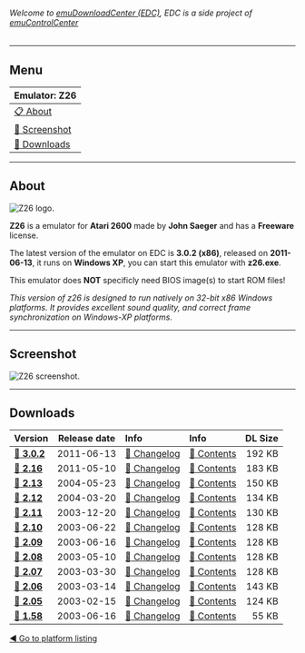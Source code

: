 ###### Welcome to [emuDownloadCenter (EDC)](https://github.com/PhoenixInteractiveNL/emuDownloadCenter/wiki/), EDC is a side project of [emuControlCenter](https://github.com/PhoenixInteractiveNL/emuControlCenter/wiki/)
***
## Menu
| **Emulator: Z26** |
|:---------|
| [:clipboard: About](#about) |
| [:sunrise: Screenshot](#screenshot) |
| [:floppy_disk: Downloads](#downloads) |
***
## About
![](https://github.com/PhoenixInteractiveNL/emuDownloadCenter/wiki/images_emulator/z26_logo_200.jpg "Z26 logo.")

**Z26** is a emulator for **Atari 2600** made by **John Saeger** and has a **Freeware** license.

The latest version of the emulator on EDC is **3.0.2 (x86)**, released on **2011-06-13**, it runs on **Windows XP**, you can start this emulator with **z26.exe**.

This emulator does **NOT** specificly need BIOS image(s) to start ROM files!

_This version of z26 is designed to run natively on 32-bit x86 Windows platforms. It provides excellent sound quality, and correct frame synchronization on Windows-XP platforms._
***
## Screenshot
![](https://raw.githubusercontent.com/PhoenixInteractiveNL/emuDownloadCenter/master/hooks/z26/screen.jpg "Z26 screenshot.")
***
## Downloads
| Version  | Release date  | Info       | Info       | DL Size    |
|:---------|:-------------:|:-----------|:-----------|-----------:|
| [:floppy_disk: **3.0.2**](https://github.com/PhoenixInteractiveNL/edc-repo0001/raw/master/z26/3.0.2.7z) | 2011-06-13 | [:page_facing_up: Changelog](https://github.com/PhoenixInteractiveNL/edc-repo0001/blob/master/z26/3.0.2_changelog.txt) | [:mag_right: Contents](https://github.com/PhoenixInteractiveNL/edc-repo0001/blob/master/z26/3.0.2_contents.txt) | 192 KB |
| [:floppy_disk: **2.16**](https://github.com/PhoenixInteractiveNL/edc-repo0001/raw/master/z26/2.16.7z) | 2011-05-10 | [:page_facing_up: Changelog](https://github.com/PhoenixInteractiveNL/edc-repo0001/blob/master/z26/2.16_changelog.txt) | [:mag_right: Contents](https://github.com/PhoenixInteractiveNL/edc-repo0001/blob/master/z26/2.16_contents.txt) | 183 KB |
| [:floppy_disk: **2.13**](https://github.com/PhoenixInteractiveNL/edc-repo0001/raw/master/z26/2.13.7z) | 2004-05-23 | [:page_facing_up: Changelog](https://github.com/PhoenixInteractiveNL/edc-repo0001/blob/master/z26/2.13_changelog.txt) | [:mag_right: Contents](https://github.com/PhoenixInteractiveNL/edc-repo0001/blob/master/z26/2.13_contents.txt) | 150 KB |
| [:floppy_disk: **2.12**](https://github.com/PhoenixInteractiveNL/edc-repo0001/raw/master/z26/2.12.7z) | 2004-03-20 | [:page_facing_up: Changelog](https://github.com/PhoenixInteractiveNL/edc-repo0001/blob/master/z26/2.12_changelog.txt) | [:mag_right: Contents](https://github.com/PhoenixInteractiveNL/edc-repo0001/blob/master/z26/2.12_contents.txt) | 134 KB |
| [:floppy_disk: **2.11**](https://github.com/PhoenixInteractiveNL/edc-repo0001/raw/master/z26/2.11.7z) | 2003-12-20 | [:page_facing_up: Changelog](https://github.com/PhoenixInteractiveNL/edc-repo0001/blob/master/z26/2.11_changelog.txt) | [:mag_right: Contents](https://github.com/PhoenixInteractiveNL/edc-repo0001/blob/master/z26/2.11_contents.txt) | 130 KB |
| [:floppy_disk: **2.10**](https://github.com/PhoenixInteractiveNL/edc-repo0001/raw/master/z26/2.10.7z) | 2003-06-22 | [:page_facing_up: Changelog](https://github.com/PhoenixInteractiveNL/edc-repo0001/blob/master/z26/2.10_changelog.txt) | [:mag_right: Contents](https://github.com/PhoenixInteractiveNL/edc-repo0001/blob/master/z26/2.10_contents.txt) | 128 KB |
| [:floppy_disk: **2.09**](https://github.com/PhoenixInteractiveNL/edc-repo0001/raw/master/z26/2.09.7z) | 2003-06-16 | [:page_facing_up: Changelog](https://github.com/PhoenixInteractiveNL/edc-repo0001/blob/master/z26/2.09_changelog.txt) | [:mag_right: Contents](https://github.com/PhoenixInteractiveNL/edc-repo0001/blob/master/z26/2.09_contents.txt) | 128 KB |
| [:floppy_disk: **2.08**](https://github.com/PhoenixInteractiveNL/edc-repo0001/raw/master/z26/2.08.7z) | 2003-05-10 | [:page_facing_up: Changelog](https://github.com/PhoenixInteractiveNL/edc-repo0001/blob/master/z26/2.08_changelog.txt) | [:mag_right: Contents](https://github.com/PhoenixInteractiveNL/edc-repo0001/blob/master/z26/2.08_contents.txt) | 128 KB |
| [:floppy_disk: **2.07**](https://github.com/PhoenixInteractiveNL/edc-repo0001/raw/master/z26/2.07.7z) | 2003-03-30 | [:page_facing_up: Changelog](https://github.com/PhoenixInteractiveNL/edc-repo0001/blob/master/z26/2.07_changelog.txt) | [:mag_right: Contents](https://github.com/PhoenixInteractiveNL/edc-repo0001/blob/master/z26/2.07_contents.txt) | 128 KB |
| [:floppy_disk: **2.06**](https://github.com/PhoenixInteractiveNL/edc-repo0001/raw/master/z26/2.06.7z) | 2003-03-14 | [:page_facing_up: Changelog](https://github.com/PhoenixInteractiveNL/edc-repo0001/blob/master/z26/2.06_changelog.txt) | [:mag_right: Contents](https://github.com/PhoenixInteractiveNL/edc-repo0001/blob/master/z26/2.06_contents.txt) | 143 KB |
| [:floppy_disk: **2.05**](https://github.com/PhoenixInteractiveNL/edc-repo0001/raw/master/z26/2.05.7z) | 2003-02-15 | [:page_facing_up: Changelog](https://github.com/PhoenixInteractiveNL/edc-repo0001/blob/master/z26/2.05_changelog.txt) | [:mag_right: Contents](https://github.com/PhoenixInteractiveNL/edc-repo0001/blob/master/z26/2.05_contents.txt) | 124 KB |
| [:floppy_disk: **1.58**](https://github.com/PhoenixInteractiveNL/edc-repo0001/raw/master/z26/1.58.7z) | 2003-06-16 | [:page_facing_up: Changelog](https://github.com/PhoenixInteractiveNL/edc-repo0001/blob/master/z26/1.58_changelog.txt) | [:mag_right: Contents](https://github.com/PhoenixInteractiveNL/edc-repo0001/blob/master/z26/1.58_contents.txt) | 55 KB |

[:arrow_backward: Go to platform listing](https://github.com/PhoenixInteractiveNL/emuDownloadCenter/wiki/EDC-Platform-List)

